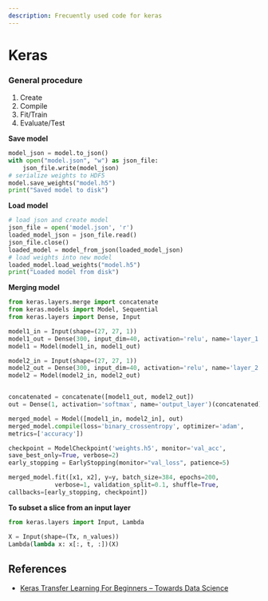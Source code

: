 ```yaml
---
description: Frecuently used code for keras
---
```


# Keras

### General procedure

1. Create
2. Compile
3. Fit/Train
4. Evaluate/Test



**Save model**

```python
model_json = model.to_json()
with open("model.json", "w") as json_file:
    json_file.write(model_json)
# serialize weights to HDF5
model.save_weights("model.h5")
print("Saved model to disk")
```

**Load model**
```python
# load json and create model
json_file = open('model.json', 'r')
loaded_model_json = json_file.read()
json_file.close()
loaded_model = model_from_json(loaded_model_json)
# load weights into new model
loaded_model.load_weights("model.h5")
print("Loaded model from disk")
```

**Merging model**

```python
from keras.layers.merge import concatenate
from keras.models import Model, Sequential
from keras.layers import Dense, Input

model1_in = Input(shape=(27, 27, 1))
model1_out = Dense(300, input_dim=40, activation='relu', name='layer_1')(model1_in)
model1 = Model(model1_in, model1_out)

model2_in = Input(shape=(27, 27, 1))
model2_out = Dense(300, input_dim=40, activation='relu', name='layer_2')(model2_in)
model2 = Model(model2_in, model2_out)


concatenated = concatenate([model1_out, model2_out])
out = Dense(1, activation='softmax', name='output_layer')(concatenated)

merged_model = Model([model1_in, model2_in], out)
merged_model.compile(loss='binary_crossentropy', optimizer='adam', 
metrics=['accuracy'])

checkpoint = ModelCheckpoint('weights.h5', monitor='val_acc',
save_best_only=True, verbose=2)
early_stopping = EarlyStopping(monitor="val_loss", patience=5)

merged_model.fit([x1, x2], y=y, batch_size=384, epochs=200,
             verbose=1, validation_split=0.1, shuffle=True, 
callbacks=[early_stopping, checkpoint])
```

**To subset a slice from an input layer**

```python
from keras.layers import Input, Lambda

X = Input(shape=(Tx, n_values))
Lambda(lambda x: x[:, t, :])(X)
```





## References

- [Keras Transfer Learning For Beginners – Towards Data Science](https://towardsdatascience.com/keras-transfer-learning-for-beginners-6c9b8b7143e)